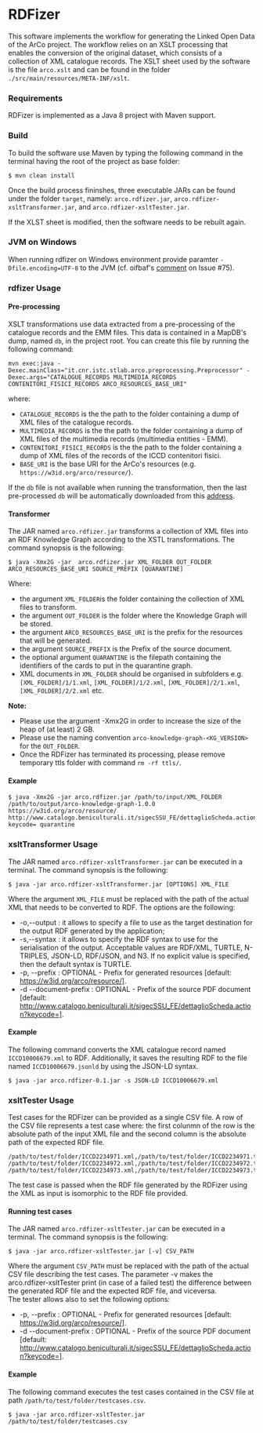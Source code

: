 # RDFizer
This software implements the workflow for generating the Linked Open Data of the ArCo project.
The workflow relies on an XSLT processing that enables the conversion of the original dataset, which consists of a collection of XML catalogue records.
The XSLT sheet used by the software is the file `arco.xslt` and can be found in the folder `./src/main/resources/META-INF/xslt`.

### Requirements 
RDFizer is implemented as a Java 8 project with Maven support.

### Build
To build the software use Maven by typing the following command in the terminal having the root of the project as base folder:
```
$ mvn clean install
```

Once the build process fininshes, three executable JARs  can be found under the folder `target`, namely: `arco.rdfizer.jar`, `arco.rdfizer-xsltTransformer.jar`, and `arco.rdfizer-xsltTester.jar`.

If the XLST sheet is modified, then the software needs to be rebuilt again.

### JVM on Windows

When running rdfizer on Windows environment provide paramter  ``-Dfile.encoding=UTF-8`` to the JVM (cf. oifbaf's [comment](https://github.com/ICCD-MiBACT/ArCo/issues/75#issuecomment-620469221) on Issue #75).


### rdfizer Usage


#### Pre-processing

XSLT transformations use data extracted from a pre-processing of the catalogue records and the EMM files.
This data is contained in a MapDB's dump, named ``db``, in the project root.
You can create this file  by running the following command:

```
mvn exec:java -Dexec.mainClass="it.cnr.istc.stlab.arco.preprocessing.Preprocessor" -Dexec.args="CATALOGUE_RECORDS MULTIMEDIA_RECORDS CONTENITORI_FISICI_RECORDS ARCO_RESOURCES_BASE_URI"
```

where:
- ``CATALOGUE_RECORDS`` is the the path to the folder containing a dump of XML files of the catalogue records.
- ``MULTIMEDIA_RECORDS`` is the the path to the folder containing a dump of XML files of the multimedia records (multimedia entities - EMM). 
- ``CONTENITORI_FISICI_RECORDS`` is the the path to the folder containing a dump of XML files of the records of the ICCD contenitori fisici.
- ``BASE_URI`` is the base URI for the ArCo's resources (e.g. ``https://w3id.org/arco/resource/``).

If the ``db`` file is not available when running the transformation, then the last pre-processed ``db`` will be automatically downloaded from this [address](http://arco.istc.cnr.it/preprocessing/db).


#### Transformer

The JAR named `arco.rdfizer.jar` transforms a collection of XML files into an RDF Knowledge Graph according to the XSTL transformations.
The command synopsis is the following:

```
$ java -Xmx2G -jar  arco.rdfizer.jar XML_FOLDER OUT_FOLDER ARCO_RESOURCES_BASE_URI SOURCE_PREFIX [QUARANTINE]
```

Where:
- the argument `XML_FOLDER`is the folder containing the collection of XML files to transform.
- the argument `OUT_FOLDER` is the folder where the Knowledge Graph will be stored.
- the argument `ARCO_RESOURCES_BASE_URI` is the prefix for the resources that will be generated.
- the argument `SOURCE_PREFIX` is the Prefix of the source document.
- the optional argument `QUARANTINE` is the filepath containing the identifiers of the cards to put in the quarantine graph.
- XML documents in `XML_FOLDER` should be organised in subfolders e.g. ``[XML_FOLDER]/1/1.xml``, ``[XML_FOLDER]/1/2.xml``, ``[XML_FOLDER]/2/1.xml``, ``[XML_FOLDER]/2/2.xml`` etc.


**Note:**
- Please use the argument -Xmx2G in order to increase the size of the heap of (at least) 2 GB.
- Please use the naming convention ``arco-knowledge-graph-<KG_VERSION>`` for the ``OUT_FOLDER``.
- Once the RDFizer has terminated its processing, please remove temporary ttls folder with command ``rm -rf ttls/``.

#### Example

```
$ java -Xmx2G -jar arco.rdfizer.jar /path/to/input/XML_FOLDER /path/to/output/arco-knowledge-graph-1.0.0 https://w3id.org/arco/resource/ http://www.catalogo.beniculturali.it/sigecSSU_FE/dettaglioScheda.action?keycode= quarantine
```


### xsltTransformer Usage

The JAR named `arco.rdfizer-xsltTransformer.jar` can be executed in a terminal.
The command synopsis is the following:
```
$ java -jar arco.rdfizer-xsltTransformer.jar [OPTIONS] XML_FILE
```
Where the argument `XML_FILE` must be replaced with the path of the actual XML that needs to be converted to RDF.
The options are the following:
 - -o,--output <file>:  it allows to specify a file to use as the target destination for the output RDF generated by the application;
 - -s,--syntax <string>: it allows to specify the RDF syntax to use for the serialisation of the output. Acceptable values are RDF/XML, TURTLE, N-TRIPLES, JSON-LD, RDF/JSON, and N3. If no explicit value is specified, then the default syntax is TURTLE.
 - -p, --prefix <string>: OPTIONAL - Prefix for generated resources [default: https://w3id.org/arco/resource/].
 - -d --document-prefix <string>: OPTIONAL - Prefix of the source PDF document [default: http://www.catalogo.beniculturali.it/sigecSSU_FE/dettaglioScheda.action?keycode=].

#### Example
The following command converts the XML catalogue record named `ICCD10006679.xml` to RDF. Additionally, it saves the resulting RDF to the file named `ICCD10006679.jsonld` by using the JSON-LD syntax.
```
$ java -jar arco.rdfizer-0.1.jar -s JSON-LD ICCD10006679.xml
```

### xsltTester Usage

Test cases for the RDFizer can be provided as a single CSV file. 
A row of the CSV file represents a test case where: the first colunmn of the row is the absolute path of the input XML file and the second column is the absolute path of the expected RDF file.

```
/path/to/test/folder/ICCD2234971.xml,/path/to/test/folder/ICCD2234971.ttl
/path/to/test/folder/ICCD2234972.xml,/path/to/test/folder/ICCD2234972.ttl
/path/to/test/folder/ICCD2234973.xml,/path/to/test/folder/ICCD2234973.ttl
```

The test case is passed when the RDF file generated by the RDFizer using the XML as input is isomorphic to the RDF file provided. 

#### Running test cases
The JAR named `arco.rdfizer-xsltTester.jar` can be executed in a terminal.
The command synopsis is the following:
```
$ java -jar arco.rdfizer-xsltTester.jar [-v] CSV_PATH
```
Where the argument `CSV_PATH` must be replaced with the path of the actual CSV file describing the test cases.
The parameter -v makes  the arco.rdfizer-xsltTester print (in case of a failed test) the difference between the generated RDF file and the expected RDF file, and viceversa.  
The tester allows also to set the following options:
 - -p, --prefix <string>: OPTIONAL - Prefix for generated resources [default: https://w3id.org/arco/resource/].
  - -d --document-prefix <string>: OPTIONAL - Prefix of the source PDF document [default: http://www.catalogo.beniculturali.it/sigecSSU_FE/dettaglioScheda.action?keycode=].


#### Example

The following command executes the test cases contained in the CSV file at path `/path/to/test/folder/testcases.csv`.
```
$ java -jar arco.rdfizer-xsltTester.jar /path/to/test/folder/testcases.csv
```
